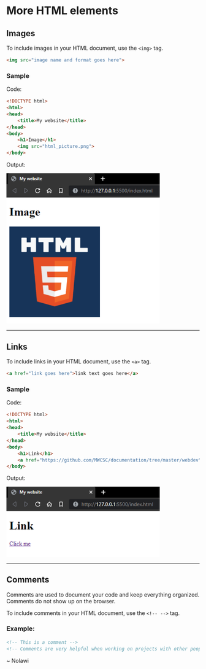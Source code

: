 # More HTML elements 

## Images
To include images in your HTML document, use the `<img>` tag.

```html
<img src="image name and format goes here">
```

### Sample
Code:
```html
<!DOCTYPE html>
<html>
<head>
    <title>My website</title>
</head>
<body>
    <h1>Image</h1>
    <img src="html_picture.png">
</body>
```

Output:

<img src="html_elements2_image.png" width=400>

---
## Links
To include links in your HTML document, use the `<a>` tag.

```html
<a href="link goes here">link text goes here</a>
```

### Sample
Code:
```html
<!DOCTYPE html>
<html>
<head>
    <title>My website</title>
</head>
<body>
    <h1>Link</h1>
    <a href="https://github.com/MWCSC/documentation/tree/master/webdev">Click me</a>
</body>
```

Output:

<img src="html_elements2_link.png" width=400>

---

## Comments
Comments are used to document your code and keep everything organized. Comments do not show up on the browser.

To include comments in your HTML document, use the `<!-- -->` tag.

### Example:

```html
<!-- This is a comment -->
<!-- Comments are very helpful when working on projects with other people -->
```

~ Nolawi
